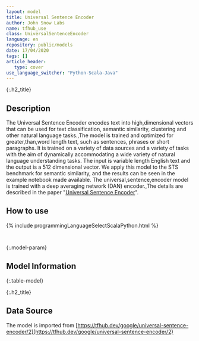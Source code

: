 ```yaml
---
layout: model
title: Universal Sentence Encoder
author: John Snow Labs
name: tfhub_use
class: UniversalSentenceEncoder
language: en
repository: public/models
date: 17/04/2020
tags: []
article_header:
   type: cover
use_language_switcher: "Python-Scala-Java"
---
```


{:.h2_title}
## Description 
The Universal Sentence Encoder encodes text into high,dimensional vectors that can be used for text classification, semantic similarity, clustering and other natural language tasks.,The model is trained and optimized for greater,than,word length text, such as sentences, phrases or short paragraphs. It is trained on a variety of data sources and a variety of tasks with the aim of dynamically accommodating a wide variety of natural language understanding tasks. The input is variable length English text and the output is a 512 dimensional vector. We apply this model to the STS benchmark for semantic similarity, and the results can be seen in the example notebook made available. The universal,sentence,encoder model is trained with a deep averaging network (DAN) encoder.,The details are described in the paper "[Universal Sentence Encoder](https://arxiv.org/abs/1803.11175)".





## How to use 
<div class="tabs-box" markdown="1">

{% include programmingLanguageSelectScalaPython.html %}

```python

```

```scala

```
</div>



{:.model-param}
## Model Information
{:.table-model}





{:.h2_title}
## Data Source
The model is imported from [https://tfhub.dev/google/universal-sentence-encoder/2](https://tfhub.dev/google/universal-sentence-encoder/2)

